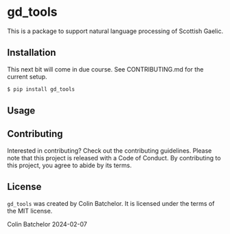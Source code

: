 # gd_tools

This is a package to support natural language processing of Scottish Gaelic.

## Installation

This next bit will come in due course.
See CONTRIBUTING.md for the current setup.

```bash
$ pip install gd_tools
```

## Usage


## Contributing

Interested in contributing? Check out the contributing guidelines. 
Please note that this project is released with a Code of Conduct. 
By contributing to this project, you agree to abide by its terms.

## License

`gd_tools` was created by Colin Batchelor. It is licensed under the terms
of the MIT license.


Colin Batchelor
2024-02-07